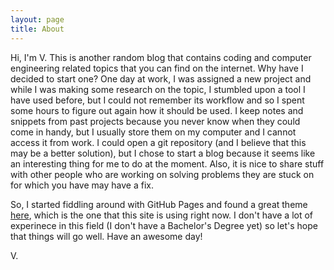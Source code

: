 ```yaml
---
layout: page
title: About
---
```


Hi, I'm V. This is another random blog that contains coding and computer engineering related topics that you can find on the internet. Why have I decided to start one? One day at work, I was assigned a new project and while I was making some research on the topic, I stumbled upon a tool I have used before, but I could not remember its workflow and so I spent some hours to figure out again how it should be used. I keep notes and snippets from past projects because you never know when they could come in handy, but I usually store them on my computer and I cannot access it from work. I could open a git repository (and I believe that this may be a better solution), but I chose to start a blog because it seems like an interesting thing for me to do at the moment. Also, it is nice to share stuff with other people who are working on solving problems they are stuck on for which you have may have a fix.

So, I started fiddling around with GitHub Pages and found a great theme [here](https://github.com/poole/hyde), which is the one that this site is using right now. I don't have a lot of experinece in this field (I don't have a Bachelor's Degree yet) so let's hope that things will go well. Have an awesome day!

V.
